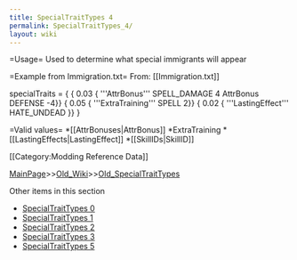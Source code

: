 ```yaml
---
title: SpecialTraitTypes 4
permalink: SpecialTraitTypes_4/
layout: wiki
---
```

=Usage=
Used to determine what special immigrants will appear

=Example from Immigration.txt=
From: [[Immigration.txt]]

 specialTraits = {
   { 0.03 { '''AttrBonus''' SPELL_DAMAGE 4 AttrBonus DEFENSE -4}}
   { 0.05 { '''ExtraTraining''' SPELL 2}}
   { 0.02 { '''LastingEffect''' HATE_UNDEAD }}
   }

=Valid values=
*[[AttrBonuses|AttrBonus]]
*ExtraTraining
*[[LastingEffects|LastingEffect]]
*[[SkillIDs|SkillID]]

[[Category:Modding Reference Data]]

[MainPage](/keeperrl_wiki/ "wikilink")>>[Old_Wiki](/keeperrl_wiki/Old_Wiki "wikilink")>>[Old_SpecialTraitTypes](/keeperrl_wiki/Old_SpecialTraitTypes "wikilink")

Other items in this section
-    [SpecialTraitTypes 0](/keeperrl_wiki/SpecialTraitTypes_0 "wikilink")
-    [SpecialTraitTypes 1](/keeperrl_wiki/SpecialTraitTypes_1 "wikilink")
-    [SpecialTraitTypes 2](/keeperrl_wiki/SpecialTraitTypes_2 "wikilink")
-    [SpecialTraitTypes 3](/keeperrl_wiki/SpecialTraitTypes_3 "wikilink")
-    [SpecialTraitTypes 5](/keeperrl_wiki/SpecialTraitTypes_5 "wikilink")
